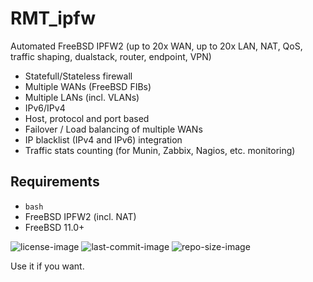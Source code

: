# RMT_ipfw
Automated FreeBSD IPFW2 (up to 20x WAN, up to 20x LAN, NAT, QoS, traffic shaping, dualstack, router, endpoint, VPN)

- Statefull/Stateless firewall
- Multiple WANs (FreeBSD FIBs)
- Multiple LANs (incl. VLANs)
- IPv6/IPv4
- Host, protocol and port based
- Failover / Load balancing of multiple WANs
- IP blacklist (IPv4 and IPv6) integration
- Traffic stats counting (for Munin, Zabbix, Nagios, etc. monitoring)


Requirements
---
- `bash`
- FreeBSD IPFW2 (incl. NAT)
- FreeBSD 11.0+


![license-image](https://img.shields.io/github/license/remetremet/RMT_ipfw?style=plastic)
![last-commit-image](https://img.shields.io/github/last-commit/remetremet/RMT_ipfw?style=plastic)
![repo-size-image](https://img.shields.io/github/repo-size/remetremet/RMT_ipfw?style=plastic)

Use it if you want.
